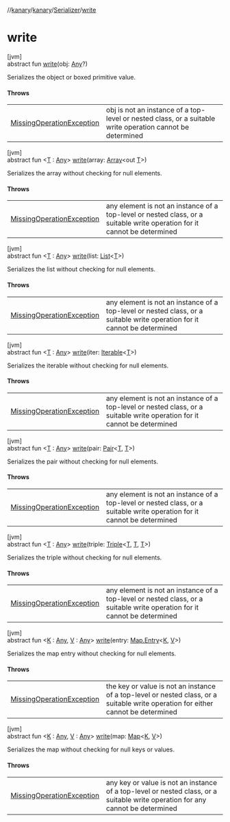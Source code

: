 //[kanary](../../../index.md)/[kanary](../index.md)/[Serializer](index.md)/[write](write.md)

# write

[jvm]\
abstract fun [write](write.md)(obj: [Any](https://kotlinlang.org/api/latest/jvm/stdlib/kotlin/-any/index.html)?)

Serializes the object or boxed primitive value.

#### Throws

| | |
|---|---|
| [MissingOperationException](../-missing-operation-exception/index.md) | obj is not an instance of a top-level or nested class, or a suitable write operation cannot be determined |

[jvm]\
abstract fun &lt;[T](write.md) : [Any](https://kotlinlang.org/api/latest/jvm/stdlib/kotlin/-any/index.html)&gt; [write](write.md)(array: [Array](https://kotlinlang.org/api/latest/jvm/stdlib/kotlin/-array/index.html)&lt;out [T](write.md)&gt;)

Serializes the array without checking for null elements.

#### Throws

| | |
|---|---|
| [MissingOperationException](../-missing-operation-exception/index.md) | any element is not an instance of a top-level or nested class, or a suitable write operation for it cannot be determined |

[jvm]\
abstract fun &lt;[T](write.md) : [Any](https://kotlinlang.org/api/latest/jvm/stdlib/kotlin/-any/index.html)&gt; [write](write.md)(list: [List](https://kotlinlang.org/api/latest/jvm/stdlib/kotlin.collections/-list/index.html)&lt;[T](write.md)&gt;)

Serializes the list without checking for null elements.

#### Throws

| | |
|---|---|
| [MissingOperationException](../-missing-operation-exception/index.md) | any element is not an instance of a top-level or nested class, or a suitable write operation for it cannot be determined |

[jvm]\
abstract fun &lt;[T](write.md) : [Any](https://kotlinlang.org/api/latest/jvm/stdlib/kotlin/-any/index.html)&gt; [write](write.md)(iter: [Iterable](https://kotlinlang.org/api/latest/jvm/stdlib/kotlin.collections/-iterable/index.html)&lt;[T](write.md)&gt;)

Serializes the iterable without checking for null elements.

#### Throws

| | |
|---|---|
| [MissingOperationException](../-missing-operation-exception/index.md) | any element is not an instance of a top-level or nested class, or a suitable write operation for it cannot be determined |

[jvm]\
abstract fun &lt;[T](write.md) : [Any](https://kotlinlang.org/api/latest/jvm/stdlib/kotlin/-any/index.html)&gt; [write](write.md)(pair: [Pair](https://kotlinlang.org/api/latest/jvm/stdlib/kotlin/-pair/index.html)&lt;[T](write.md), [T](write.md)&gt;)

Serializes the pair without checking for null elements.

#### Throws

| | |
|---|---|
| [MissingOperationException](../-missing-operation-exception/index.md) | any element is not an instance of a top-level or nested class, or a suitable write operation for it cannot be determined |

[jvm]\
abstract fun &lt;[T](write.md) : [Any](https://kotlinlang.org/api/latest/jvm/stdlib/kotlin/-any/index.html)&gt; [write](write.md)(triple: [Triple](https://kotlinlang.org/api/latest/jvm/stdlib/kotlin/-triple/index.html)&lt;[T](write.md), [T](write.md), [T](write.md)&gt;)

Serializes the triple without checking for null elements.

#### Throws

| | |
|---|---|
| [MissingOperationException](../-missing-operation-exception/index.md) | any element is not an instance of a top-level or nested class, or a suitable write operation for it cannot be determined |

[jvm]\
abstract fun &lt;[K](write.md) : [Any](https://kotlinlang.org/api/latest/jvm/stdlib/kotlin/-any/index.html), [V](write.md) : [Any](https://kotlinlang.org/api/latest/jvm/stdlib/kotlin/-any/index.html)&gt; [write](write.md)(entry: [Map.Entry](https://kotlinlang.org/api/latest/jvm/stdlib/kotlin.collections/-map/-entry/index.html)&lt;[K](write.md), [V](write.md)&gt;)

Serializes the map entry without checking for null elements.

#### Throws

| | |
|---|---|
| [MissingOperationException](../-missing-operation-exception/index.md) | the key or value is not an instance of a top-level or nested class, or a suitable write operation for either cannot be determined |

[jvm]\
abstract fun &lt;[K](write.md) : [Any](https://kotlinlang.org/api/latest/jvm/stdlib/kotlin/-any/index.html), [V](write.md) : [Any](https://kotlinlang.org/api/latest/jvm/stdlib/kotlin/-any/index.html)&gt; [write](write.md)(map: [Map](https://kotlinlang.org/api/latest/jvm/stdlib/kotlin.collections/-map/index.html)&lt;[K](write.md), [V](write.md)&gt;)

Serializes the map without checking for null keys or values.

#### Throws

| | |
|---|---|
| [MissingOperationException](../-missing-operation-exception/index.md) | any key or value is not an instance of a top-level or nested class, or a suitable write operation for any cannot be determined |
